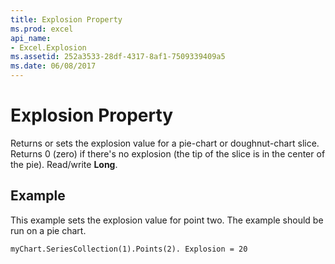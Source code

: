 ```yaml
---
title: Explosion Property
ms.prod: excel
api_name:
- Excel.Explosion
ms.assetid: 252a3533-28df-4317-8af1-7509339409a5
ms.date: 06/08/2017
---
```



# Explosion Property

Returns or sets the explosion value for a pie-chart or doughnut-chart slice. Returns 0 (zero) if there's no explosion (the tip of the slice is in the center of the pie). Read/write  **Long**.


## Example

This example sets the explosion value for point two. The example should be run on a pie chart.


```vb
myChart.SeriesCollection(1).Points(2). Explosion = 20

```


